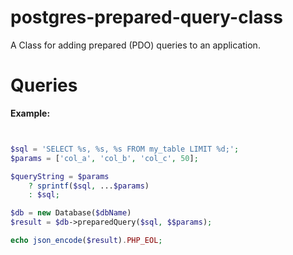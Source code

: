 # postgres-prepared-query-class
A Class for adding prepared (PDO) queries to an application.

# Queries

**Example:**

```php


$sql = 'SELECT %s, %s, %s FROM my_table LIMIT %d;';
$params = ['col_a', 'col_b', 'col_c', 50];

$queryString = $params
    ? sprintf($sql, ...$params)
    : $sql;

$db = new Database($dbName)
$result = $db->preparedQuery($sql, $$params);

echo json_encode($result).PHP_EOL;
```
